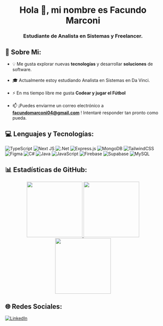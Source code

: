 <h1 align="center">Hola 👋, mi nombre es Facundo Marconi</h1>
<h3 align="center">Estudiante de Analista en Sistemas y Freelancer.</h3>

## 💫 Sobre Mi:

- 💡 Me gusta explorar nuevas **tecnologías** y desarrollar **soluciones** de software.<br><br>
- 🎓 Actualmente estoy estudiando Analista en Sistemas en Da Vinci.<br><br>
- ⚡ En ms tiempo libre me gusta **Codear y jugar el Fútbol**<br><br>
- 📫 ¡Puedes enviarme un correo electrónico a **facundomarconi04@gmail.com** ! Intentaré responder tan pronto como pueda.

##  💻 Lenguajes y Tecnologías:
![TypeScript](https://img.shields.io/badge/typescript-%23007ACC.svg?style=for-the-badge&logo=typescript&logoColor=white) ![Next JS](https://img.shields.io/badge/Next-black?style=for-the-badge&logo=next.js&logoColor=white) ![.Net](https://img.shields.io/badge/.NET-5C2D91?style=for-the-badge&logo=.net&logoColor=white) ![Express.js](https://img.shields.io/badge/express.js-%23404d59.svg?style=for-the-badge&logo=express&logoColor=%2361DAFB) ![MongoDB](https://img.shields.io/badge/MongoDB-%234ea94b.svg?style=for-the-badge&logo=mongodb&logoColor=white) ![TailwindCSS](https://img.shields.io/badge/tailwindcss-%2338B2AC.svg?style=for-the-badge&logo=tailwind-css&logoColor=white) ![Figma](https://img.shields.io/badge/figma-%23F24E1E.svg?style=for-the-badge&logo=figma&logoColor=white) ![C#](https://img.shields.io/badge/c%23-%23239120.svg?style=for-the-badge&logo=csharp&logoColor=white) ![Java](https://img.shields.io/badge/java-%23ED8B00.svg?style=for-the-badge&logo=openjdk&logoColor=white) ![JavaScript](https://img.shields.io/badge/javascript-%23323330.svg?style=for-the-badge&logo=javascript&logoColor=%23F7DF1E) ![Firebase](https://img.shields.io/badge/Firebase-039BE5?style=for-the-badge&logo=Firebase&logoColor=white) ![Supabase](https://img.shields.io/badge/Supabase-3ECF8E?style=for-the-badge&logo=supabase&logoColor=white) ![MySQL](https://img.shields.io/badge/mysql-%2300000f.svg?style=for-the-badge&logo=mysql&logoColor=white)

##  📊 Estadísticas de GitHub:
<p align="center">
  <a href="https://github.com/Beeejs" target="_blank" rel="noreferrer">
    <img height="180em" src="https://github-readme-stats.vercel.app/api?username=Beeejs&theme=nightowl&hide_border=false&include_all_commits=true&count_private=false"/>
  </a>
  <a href="https://github.com/Beeejs" target="_blank" rel="noreferrer">
    <img height="180em" src="https://github-readme-streak-stats.herokuapp.com/?user=Beeejs&theme=nightowl&hide_border=false"/>
  </a>
  <a href="https://github.com/Beeejs" target="_blank" rel="noreferrer">
    <img height="180em" src="https://github-readme-stats.vercel.app/api/top-langs/?username=Beeejs&theme=nightowl&hide_border=false&include_all_commits=true&count_private=false&layout=compact"/>
  </a>
</p>

## 🌐 Redes Sociales:
[![LinkedIn](https://img.shields.io/badge/LinkedIn-%230077B5.svg?logo=linkedin&logoColor=white)](https://linkedin.com/in/https://www.linkedin.com/in/facundomarconi/) 

